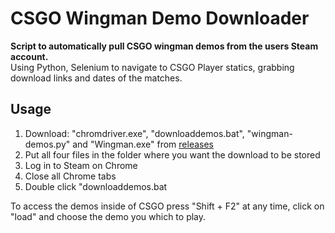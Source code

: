 # CSGO Wingman Demo Downloader
<b>Script to automatically pull CSGO wingman demos from the users Steam account.</b>
<br>
Using Python, Selenium to navigate to CSGO Player statics, grabbing download links and dates of the matches.


<h2>Usage</h2>
<ol type="1">
	<li>Download: "chromdriver.exe", "downloaddemos.bat", "wingman-demos.py" and "Wingman.exe" from <a href="https://github.com/vonPB/CSGOWingmanDemoDownloader/releases">releases</a></li>
	<li>Put all four files in the folder where you want the download to be stored</li>
	<li>Log in to Steam on Chrome</li>
  <li>Close all Chrome tabs</li>
  <li>Double click "downloaddemos.bat</li>
</ol>

To access the demos inside of CSGO press "Shift + F2" at any time, click on "load" and choose the demo you which to play.
